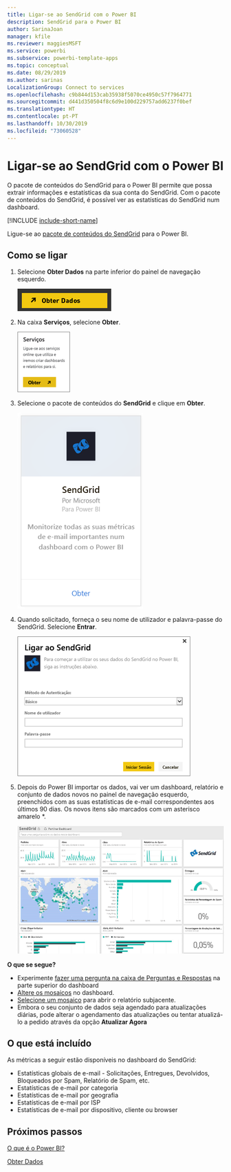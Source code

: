 ```yaml
---
title: Ligar-se ao SendGrid com o Power BI
description: SendGrid para o Power BI
author: SarinaJoan
manager: kfile
ms.reviewer: maggiesMSFT
ms.service: powerbi
ms.subservice: powerbi-template-apps
ms.topic: conceptual
ms.date: 08/29/2019
ms.author: sarinas
LocalizationGroup: Connect to services
ms.openlocfilehash: c9b844d153cab35938f5070ce4950c57f7964771
ms.sourcegitcommit: d441d350504f8c6d9e100d229757add6237f0bef
ms.translationtype: HT
ms.contentlocale: pt-PT
ms.lasthandoff: 10/30/2019
ms.locfileid: "73060528"
---
```

# <a name="connect-to-sendgrid-with-power-bi"></a>Ligar-se ao SendGrid com o Power BI
O pacote de conteúdos do SendGrid para o Power BI permite que possa extrair informações e estatísticas da sua conta do SendGrid. Com o pacote de conteúdos do SendGrid, é possível ver as estatísticas do SendGrid num dashboard.

[!INCLUDE [include-short-name](./includes/service-deprecate-content-packs.md)]

Ligue-se ao [pacote de conteúdos do SendGrid](https://app.powerbi.com/getdata/services/sendgrid) para o Power BI.

## <a name="how-to-connect"></a>Como se ligar
1. Selecione **Obter Dados** na parte inferior do painel de navegação esquerdo.
   
   ![](media/service-connect-to-sendgrid/pbi_getdata.png) 
2. Na caixa **Serviços**, selecione **Obter**.
   
   ![](media/service-connect-to-sendgrid/pbi_getservices.png) 
3. Selecione o pacote de conteúdos do **SendGrid** e clique em **Obter**.
   
   ![](media/service-connect-to-sendgrid/sendgrid.png) 
4. Quando solicitado, forneça o seu nome de utilizador e palavra-passe do SendGrid. Selecione **Entrar**.
   
   ![](media/service-connect-to-sendgrid/pbi_sendgridsignin.png)
5. Depois do Power BI importar os dados, vai ver um dashboard, relatório e conjunto de dados novos no painel de navegação esquerdo, preenchidos com as suas estatísticas de e-mail correspondentes aos últimos 90 dias. Os novos itens são marcados com um asterisco amarelo \*.
   
   ![](media/service-connect-to-sendgrid/pbi_sendgriddash.png)

**O que se segue?**

* Experimente [fazer uma pergunta na caixa de Perguntas e Respostas](consumer/end-user-q-and-a.md) na parte superior do dashboard
* [Altere os mosaicos](service-dashboard-edit-tile.md) no dashboard.
* [Selecione um mosaico](consumer/end-user-tiles.md) para abrir o relatório subjacente.
* Embora o seu conjunto de dados seja agendado para atualizações diárias, pode alterar o agendamento das atualizações ou tentar atualizá-lo a pedido através da opção **Atualizar Agora**

## <a name="whats-included"></a>O que está incluído
As métricas a seguir estão disponíveis no dashboard do SendGrid:

* Estatísticas globais de e-mail - Solicitações, Entregues, Devolvidos, Bloqueados por Spam, Relatório de Spam, etc.
* Estatísticas de e-mail por categoria
* Estatísticas de e-mail por geografia
* Estatísticas de e-mail por ISP
* Estatísticas de e-mail por dispositivo, cliente ou browser

## <a name="next-steps"></a>Próximos passos
[O que é o Power BI?](fundamentals/power-bi-overview.md)

[Obter Dados](service-get-data.md)

